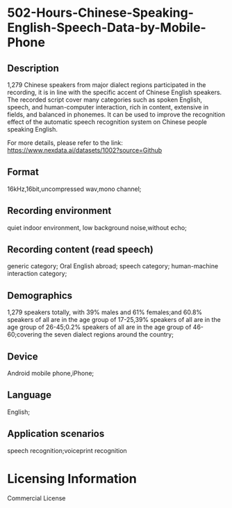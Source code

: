 # 502-Hours-Chinese-Speaking-English-Speech-Data-by-Mobile-Phone


## Description
1,279 Chinese speakers from major dialect regions participated in the recording, it is in line with the specific accent of Chinese English speakers. The recorded script cover many categories such as spoken English, speech, and human-computer interaction, rich in content, extensive in fields, and balanced in phonemes. It can be used to improve the recognition effect of the automatic speech recognition system on Chinese people speaking English.

For more details, please refer to the link: https://www.nexdata.ai/datasets/1002?source=Github


## Format
16kHz,16bit,uncompressed wav,mono channel;

## Recording environment
quiet indoor environment, low background noise,without echo;

## Recording content (read speech)
generic category; Oral English abroad; speech category; human-machine interaction category;

## Demographics
1,279 speakers totally, with 39% males and 61% females;and 60.8% speakers of all are in the age group of 17-25,39% speakers of all are in the age group of 26-45;0.2% speakers of all are in the age group of 46-60;covering the seven dialect regions around the country;

## Device
Android mobile phone,iPhone;

## Language
English;

## Application scenarios
speech recognition;voiceprint recognition

# Licensing Information
Commercial License
